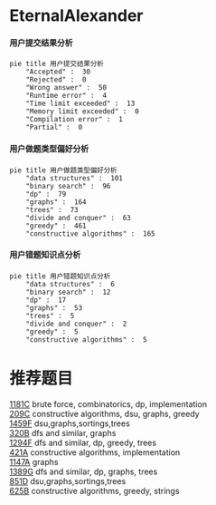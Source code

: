 # EternalAlexander

<!-- tabs:start -->



#### **用户提交结果分析**

```mermaid
pie title 用户提交结果分析
    "Accepted" :  30
    "Rejected" :  0
    "Wrong answer" :  50
    "Runtime error" :  4
    "Time limit exceeded" :  13
    "Memory limit exceeded" :  0
    "Compilation error" :  1
    "Partial" :  0
```

#### **用户做题类型偏好分析**

```mermaid
pie title 用户做题类型偏好分析
    "data structures" :  101
    "binary search" :  96
    "dp" :  79
    "graphs" :  164
    "trees" :  73
    "divide and conquer" :  63
    "greedy" :  461
    "constructive algorithms" :  165
```
#### **用户错题知识点分析**

```mermaid
pie title 用户错题知识点分析
    "data structures" :  6
    "binary search" :  12
    "dp" :  17
    "graphs" :  53
    "trees" :  5
    "divide and conquer" :  2
    "greedy" :  5
    "constructive algorithms" :  5
```



<!-- tabs:end -->
# 推荐题目
[1181C](https://codeforces.com/contest/1181/problem/C)		brute force,
                        combinatorics,
                        dp,
                        implementation		  
[209C](https://codeforces.com/contest/209/problem/C)		constructive algorithms,
                        dsu,
                        graphs,
                        greedy		  
[1459F](https://codeforces.com/contest/1459/problem/F)		dsu,graphs,sortings,trees		  
[320B](https://codeforces.com/contest/320/problem/B)		dfs and similar,
                        graphs		  
[1294F](https://codeforces.com/contest/1294/problem/F)		dfs and similar,
                        dp,
                        greedy,
                        trees		  
[421A](https://codeforces.com/contest/421/problem/A)		constructive algorithms,
                        implementation		  
[1147A](https://codeforces.com/contest/1147/problem/A)		graphs		  
[1389G](https://codeforces.com/contest/1389/problem/G)		dfs and similar,
                        dp,
                        graphs,
                        trees		  
[851D](https://codeforces.com/contest/851/problem/D)		dsu,graphs,sortings,trees		  
[625B](https://codeforces.com/contest/625/problem/B)		constructive algorithms,
                        greedy,
                        strings		  

